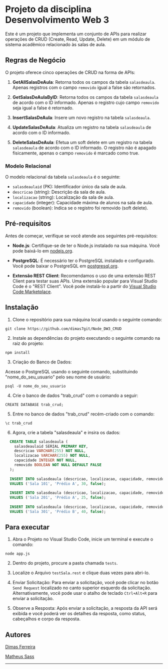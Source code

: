 # Projeto da disciplina Desenvolvimento Web 3

Este é um projeto que implementa um conjunto de APIs para realizar operações de CRUD (Create, Read, Update, Delete) em um módulo de sistema acadêmico relacionado às salas de aula.

## Regras de Negócio

O projeto oferece cinco operações de CRUD na forma de APIs:

1. **GetAllSalasDeAula**: Retorna todos os campos da tabela `salasdeaula`. Apenas registros com o campo `removido` igual a false são retornados.

2. **GetSalasDeAulaByID**: Retorna todos os campos da tabela `salasdeaula` de acordo com o ID informado. Apenas o registro cujo campo `removido` seja igual a false é retornado.

3. **InsertSalasDeAula**: Insere um novo registro na tabela `salasdeaula`.

4. **UpdateSalasDeAula**: Atualiza um registro na tabela `salasdeaula` de acordo com o ID informado.

5. **DeleteSalasDeAula**: Efetua um soft delete em um registro na tabela `salasdeaula` de acordo com o ID informado. O registro não é apagado fisicamente, apenas o campo `removido` é marcado como true.

### Modelo Relacional

O modelo relacional da tabela `salasdeaula` é o seguinte:

- `salasdeaulaid` (PK): Identificador único da sala de aula.
- `descricao` (string): Descrição da sala de aula.
- `localizacao` (string): Localização da sala de aula.
- `capacidade` (integer): Capacidade máxima de alunos na sala de aula.
- `removido` (boolean): Indica se o registro foi removido (soft delete).

## Pré-requisitos


Antes de começar, verifique se você atende aos seguintes pré-requisitos:

- **Node.js**: Certifique-se de ter o Node.js instalado na sua máquina. Você pode baixá-lo em [nodejs.org](https://nodejs.org/).

- **PostgreSQL**: É necessário ter o PostgreSQL instalado e configurado. Você pode baixar o PostgreSQL em [postgresql.org](https://www.postgresql.org/).

- **Extensão REST Client**: Recomendamos o uso de uma extensão REST Client para testar suas APIs. Uma extensão popular para Visual Studio Code é o "REST Client". Você pode instalá-lo a partir do [Visual Studio Code Marketplace](https://marketplace.visualstudio.com/items?itemName=humao.rest-client).

## Instalação

1. Clone o repositório para sua máquina local usando o seguinte comando:

```code
git clone https://github.com/dimas7git/Node_DW3_CRUD
```

2. Instale as dependências do projeto executando o seguinte comando na raiz do projeto:

```code
npm install
```

3. Criação do Banco de Dados:

Acesse o PostgreSQL usando o seguinte comando, substituindo "nome_do_seu_usuario" pelo seu nome de usuário:

```code
psql -U nome_do_seu_usuario
```

4. Crie o banco de dados "trab_crud" com o comando a seguir:

```code
CREATE DATABASE trab_crud;
```

5. Entre no banco de dados "trab_crud" recém-criado com o comando:

```code
\c trab_crud
```

6. Agora, crie a tabela "salasdeaula" e insira os dados:
  
```sql
  CREATE TABLE salasdeaula (
    salasdeaulaid SERIAL PRIMARY KEY,
    descricao VARCHAR(255) NOT NULL,
    localizacao VARCHAR(255) NOT NULL,
    capacidade INTEGER NOT NULL,
    removido BOOLEAN NOT NULL DEFAULT FALSE
  );
  
  INSERT INTO salasdeaula (descricao, localizacao, capacidade, removido)
  VALUES ('Sala 101', 'Prédio A', 30, false);
  
  INSERT INTO salasdeaula (descricao, localizacao, capacidade, removido)
  VALUES ('Sala 201', 'Prédio A', 25, false);
  
  INSERT INTO salasdeaula (descricao, localizacao, capacidade, removido)
  VALUES ('Sala 301', 'Prédio B', 40, false);
```

## Para executar

  1. Abra o Projeto no Visual Studio Code, inicie um terminal e execute o comando:
  
```code
node app.js
```
  
  2. Dentro do projeto, procure a pasta chamada `tests`.
  
  4. Localize o Arquivo `testSala.rest` e clique duas vezes para abri-lo.
  
  5. Enviar Solicitação: Para enviar a solicitação, você pode clicar no botão `Send Request` localizado no canto superior esquerdo da solicitação. Alternativamente, você pode usar o atalho de teclado `Ctrl+Alt+R` para enviar a solicitação.
  
  6. Observe a Resposta: Após enviar a solicitação, a resposta da API será exibida e você poderá ver os detalhes da resposta, como status, cabeçalhos e corpo da resposta.

## Autores

[Dimas Ferreira](https://github.com/dimas7git)

[Matheus Sass](https://github.com/sassmatheus)

---

